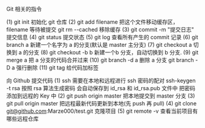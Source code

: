   Git 相关的指令

  (1)  git init 初始化 git 仓库
  (2)  git add filename 把这个文件移动缓存区，filename 等待被提交
       git rm --cached 移除缓存
  (3)  git commit -m "提交日志"  提交信息
  (4)  git status 提交状态
  (5)  git log 查看所有产生的 commit 记录
  (6)  git branch a 新建一个名字为 a 的分支(默认是 master 主分支)
  (7)  git checkout a 切换到 a 的分支
  (8)  git checkout -b b  新建一个b 分支，自动切换到 b 分支.
  (9)  git merge a 把 a 分支的代码合并过来
  (10) git branch -d a 删除 a 分支  git branch -D a 强行删除
  (11) git tag 给代码加标签 

   向 Github 提交代码
   (1) ssh 需要在本地和远程进行 ssh 密码的配对
       ssh-keygen -t rsa 按照 rsa 算法生成密码
       会自动保存到 id_rsa 和 id_rsa.pub 文件中
       把密码添加到远程的 Key 中
   (2) git push origin master 把本地提交到 master 分支
   (3) git pull origin master 把远程最新代码更新到本地(先 push 再 pull)
   (4) git clone git@github.com:Marze000/test.git 克隆项目
   (5) git remote -v 查看当前项目有哪些远程仓库
   

